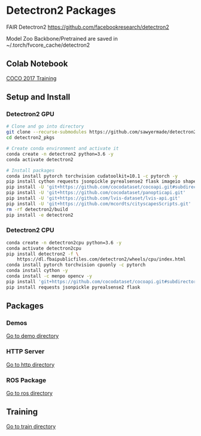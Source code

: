 # Detectron2 Packages
FAIR Detectron2 https://github.com/facebookresearch/detectron2

Model Zoo Backbone/Pretrained are saved in \~/.torch/fvcore_cache/detectron2

## Colab Notebook
[COCO 2017 Training](https://colab.research.google.com/drive/1OVStblo4Q3rz49Pe9-CJcUGkkCDLcMqP)

## Setup and Install
### Detectron2 GPU
```bash
# Clone and go into directory
git clone --recurse-submodules https://github.com/sawyermade/detectron2_pkgs.git
cd detectron2_pkgs

# Create conda environment and activate it
conda create -n detectron2 python=3.6 -y
conda activate detectron2

# Install packages
conda install pytorch torchvision cudatoolkit=10.1 -c pytorch -y
pip install cython requests jsonpickle pyrealsense2 flask imageio shapely
pip install -U 'git+https://github.com/cocodataset/cocoapi.git#subdirectory=PythonAPI'
pip install -U 'git+https://github.com/cocodataset/panopticapi.git'
pip install -U 'git+https://github.com/lvis-dataset/lvis-api.git'
pip install -U 'git+https://github.com/mcordts/cityscapesScripts.git'
rm -rf detectron2/build
pip install -e detectron2
```

### Detectron2 CPU
```bash
conda create -n detectron2cpu python=3.6 -y
conda activate detectron2cpu
pip install detectron2 -f \
	https://dl.fbaipublicfiles.com/detectron2/wheels/cpu/index.html
conda install pytorch torchvision cpuonly -c pytorch
conda install cython -y
conda install -c menpo opencv -y
pip install 'git+https://github.com/cocodataset/cocoapi.git#subdirectory=PythonAPI'
pip install requests jsonpickle pyrealsense2 flask
```

## Packages
### Demos
[Go to demo directory](demo)

### HTTP Server
[Go to http directory](http)

### ROS Package
[Go to ros directory](http)

## Training
[Go to train directory](train)